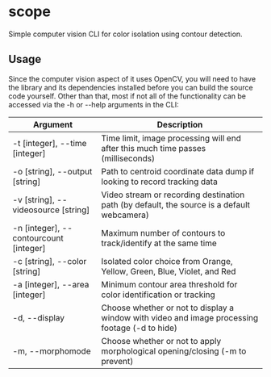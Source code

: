 # scope
Simple computer vision CLI for color isolation using contour detection.

## Usage
Since the computer vision aspect of it uses OpenCV, you will need to have the library and its dependencies installed before you can build the source code yourself.
Other than that, most if not all of the functionality can be accessed via the -h or --help arguments in the CLI:

| Argument  | Description |
| ------------- | ------------- |
| -t [integer], --time [integer] | Time limit, image processing will end after this much time passes (milliseconds)  |
| -o [string],  --output [string] | Path to centroid coordinate data dump if looking to record tracking data  |
| -v [string], --videosource [string] | Video stream or recording destination path (by default, the source is a default webcamera)  |
| -n [integer], --contourcount [integer]  | Maximum number of contours to track/identify at the same time |
| -c [string], --color [string] | Isolated color choice from Orange, Yellow, Green, Blue, Violet, and Red  |
| -a [integer], --area [integer]  | Minimum contour area threshold for color identification or tracking  |
| -d, --display  | Choose whether or not to display a window with video and image processing footage (-d to hide)  |
| -m, --morphomode  | Choose whether or not to apply morphological opening/closing (-m to prevent)  |
